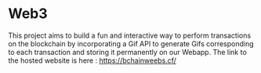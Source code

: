 # Web3

This project aims to build a fun and interactive way to perform transactions on the blockchain by incorporating a Gif API to generate Gifs corresponding to each transaction and 
storing it permanently on our Webapp. The link to the hosted website is here : https://bchainweebs.cf/
